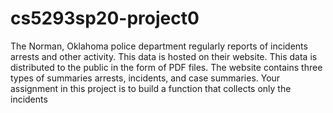 # cs5293sp20-project0
The Norman, Oklahoma police department regularly reports of incidents arrests and other activity. This data is hosted on their website. This data is distributed to the public in the form of PDF files.  The website contains three types of summaries arrests, incidents, and case summaries. Your assignment in this project is to build a function that collects only the incidents
